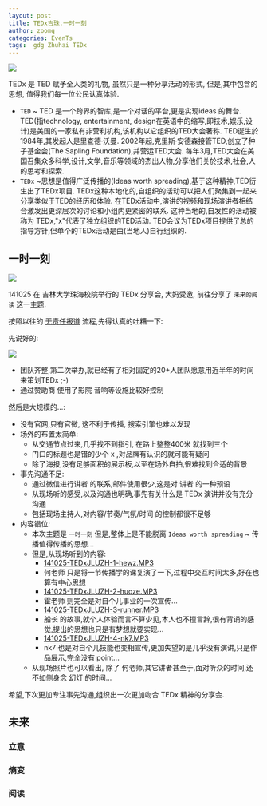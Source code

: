 ```yaml
---
layout: post
title: TEDx吉珠.一时一刻
author: zoomq
categories: EvenTs
tags:  gdg Zhuhai TEDx
---
```


![](http://zoomq.qiniudn.com/ZHGDG/2014/141025-TEDxJLUZH/tedxjluzh-1.pic.jpg)

TEDx 是 TED 赋予全人类的礼物, 虽然只是一种分享活动的形式,
但是,其中包含的思想, 值得我们每一位公民认真体验.

<!--more-->

- `TED` ~ TED 是一个跨界的智库,是一个对话的平台,更是实现ideas 的舞台. TED(指technology, entertainment, design在英语中的缩写,即技术,娱乐,设计)是美国的一家私有非营利机构,该机构以它组织的TED大会著称. TED诞生於1984年,其发起人是里查德·沃曼. 2002年起,克里斯·安德森接管TED,创立了种子基金会(The Sapling Foundation),并营运TED大会. 每年3月,TED大会在美国召集众多科学,设计,文学,音乐等领域的杰出人物,分享他们关於技术,社会,人的思考和探索. 
- `TEDx` ~思想是值得广泛传播的(Ideas worth spreading),基于这种精神,TED衍生出了TEDx项目. TEDx这种本地化的,自组织的活动可以把人们聚集到一起来分享类似于TED的经历和体验. 在TEDx活动中,演讲的视频和现场演讲者相结合激发出更深层次的讨论和小组内更紧密的联系. 这种当地的,自发性的活动被称为 TEDx,"x"代表了独立组织的TED活动. TED会议为TEDx项目提供了总的指导方针,但单个的TEDx活动是由(当地人)自行组织的. 

## 一时一刻
![](http://zoomq.qiniudn.com/ZHGDG/2014/141025-TEDxJLUZH/tedxjluzh-5.pic.jpg)

141025 在 吉林大学珠海校院举行的 TEDx 分享会,
大妈受邀, 前往分享了 `未来的阅读` 这一主题.

按照以往的 [无责任报道](http://wiki.woodpecker.org.cn/moin/ZoomQuiet/NullDutyPublish) 流程,先得认真的吐糟一下:

先说好的:

![](http://zoomq.qiniudn.com/ZHGDG/2014/141025-TEDxJLUZH/tedxjluzh-2.pic_hd.jpg?imageView2/2/w/600)

- 团队齐整,第二次举办,就已经有了相对固定的20+人团队愿意用近半年的时间来策划TEDx ;-)
- 通过赞助商 使用了影院 音响等设施比较好控制

然后是大规模的...:

- 没有官网,只有官微, 这不利于传播, 搜索引擎也难以发现
- 场外的布置太简单:
    - 从交通节点过来,几乎找不到指引, 在路上整整400米 就找到三个
    - 门口的标题也是错的少个 x ,对品牌有认识的就可能有疑问
    - 除了海报,没有足够面积的展示板,以至在场外自拍,很难找到合适的背景
- 事先沟通不足:
    + 通过微信进行讲者 的联系,邮件使用很少,这是对 讲者 的一种预设
    + 从现场听的感受,以及沟通也明确,事先有关什么是 TEDx 演讲并没有充分沟通
    + 包括现场主持人,对内容/节奏/气氛/时间 的控制都很不足够
- 内容错位:
    + 本次主题是 `一时一刻` 但是,整体上是不能脱离 `Ideas worth spreading` ~ 传播值得传播的思想...
    + 但是,从现场听到的内容:
        * [141025-TEDxJLUZH-1-hewz.MP3](http://zoomq.qiniudn.com/ZHGDG/2014/141025-TEDxJLUZH/141025-TEDxJLUZH-1-hewz.MP3) 
        * 何老师 只是将一节传播学的课复演了一下,过程中交互时间太多,好在也算有中心思想
        * [141025-TEDxJLUZH-2-huoze.MP3](http://zoomq.qiniudn.com/ZHGDG/2014/141025-TEDxJLUZH/141025-TEDxJLUZH-2-huoze.MP3)
        * 霍老师 则完全是对自个儿事业的一次宣传...
        * [141025-TEDxJLUZH-3-runner.MP3](http://zoomq.qiniudn.com/ZHGDG/2014/141025-TEDxJLUZH/141025-TEDxJLUZH-3-runner.MP3)
        * 船长 的故事,就个人体验而言不算少见,本人也不擅言辞,很有背诵的感觉,提出的思想也只是有梦想就要实现...
        * [141025-TEDxJLUZH-4-nk7.MP3](http://zoomq.qiniudn.com/ZHGDG/2014/141025-TEDxJLUZH/141025-TEDxJLUZH-4-nk7.MP3)
        * nk7 也是对自个儿技能也变相宣传,更加失望的是几乎没有演讲,只是作品展示,完全没有 point...
    + 从现场照片也可以看出, 除了 何老师,其它讲者甚至于,面对听众的时间,还不如侧身念 幻灯 的时间...

希望,下次更加专注事先沟通,组织出一次更加吻合 TEDx 精神的分享会.

## 未来

### 立意

### 熵变

### 阅读







